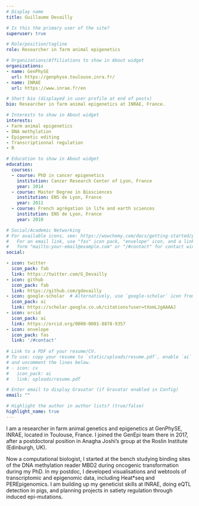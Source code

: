```yaml
---
# Display name
title: Guillaume Devailly

# Is this the primary user of the site?
superuser: true

# Role/position/tagline
role: Researcher in farm animal epigenetics

# Organizations/Affiliations to show in About widget
organizations:
- name: GenPhySE
  url: https://genphyse.toulouse.inra.fr/
- name: INRAE
  url: https://www.inrae.fr/en

# Short bio (displayed in user profile at end of posts)
bio: Researcher in farm animal epigenetics at INRAE, France.

# Interests to show in About widget
interests:
- Farm animal epigenetics
- DNA methylation
- Epigenetic editing
- Transcriptionnal regulation
- R

# Education to show in About widget
education:
  courses:
  - course: PhD in cancer epigenetics 
    institution: Cancer Research Center of Lyon, France
    year: 2014
  - course: Master Degree in Biosciences
    institution: ENS de Lyon, France
    year: 2011
  - course: French agrégation in life and earth sciences
    institution: ENS de Lyon, France
    year: 2010

# Social/Academic Networking
# For available icons, see: https://wowchemy.com/docs/getting-started/page-builder/#icons
#   For an email link, use "fas" icon pack, "envelope" icon, and a link in the
#   form "mailto:your-email@example.com" or "/#contact" for contact widget.
social:

- icon: twitter
  icon_pack: fab
  link: https://twitter.com/G_Devailly
- icon: github
  icon_pack: fab
  link: https://github.com/gdevailly
- icon: google-scholar  # Alternatively, use `google-scholar` icon from `ai` icon pack
  icon_pack: ai
  link: https://scholar.google.co.uk/citations?user=tXomLJgAAAAJ
- icon: orcid
  icon_pack: ai
  link: https://orcid.org/0000-0001-8878-9357
- icon: envelope
  icon_pack: fas
  link: '/#contact'
  
# Link to a PDF of your resume/CV.
# To use: copy your resume to `static/uploads/resume.pdf`, enable `ai` icons in `params.toml`, 
# and uncomment the lines below.
# - icon: cv
#   icon_pack: ai
#   link: uploads/resume.pdf

# Enter email to display Gravatar (if Gravatar enabled in Config)
email: ""

# Highlight the author in author lists? (true/false)
highlight_name: true
---
```


I am a researcher in farm animal genetics and epigenetics at GenPhySE, INRAE, located in Toulouse, France. 
I joined the GenEpi team there in 2017, after a postdoctoral position in Anagha Joshi’s group at the Roslin Institute (Edinburgh, UK).

Now a computational biologist, I started at the bench studying binding sites of the DNA methylation reader MBD2 during oncogenic transformation during my PhD.
In my postdoc, I developed visualisations and webtools of transcriptomic and epigenomic data, including Heat*seq and PEREpigenomics.
I am building up my geneticist skills at INRAE, doing eQTL detection in pigs, and planning projects in satiety regulation through induced epi-mutations.

